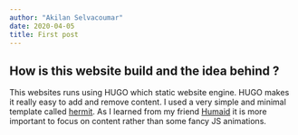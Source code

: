 ```yaml
---
author: "Akilan Selvacoumar"
date: 2020-04-05
title: First post
---
```


## How is this website build and the idea behind ?

This websites runs using HUGO which static website engine. HUGO makes it
really easy to add and remove content. I used a very simple and minimal template
called [hermit](https://themes.gohugo.io/hermit/). As I learned from my friend [Humaid](https://humaidq.ae) it is more important to focus on content rather than some
fancy JS animations. 
